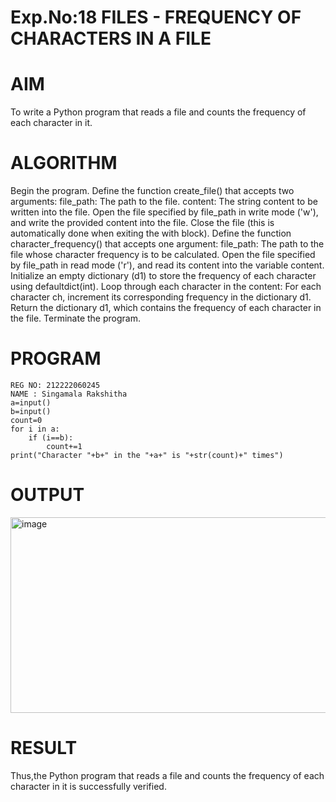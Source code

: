# Exp.No:18 FILES - FREQUENCY OF CHARACTERS IN A FILE
# AIM
To write a Python program that reads a file and counts the frequency of each character in it.

# ALGORITHM
Begin the program. Define the function create_file() that accepts two arguments: file_path: The path to the file. content: The string content to be written into the file. Open the file specified by file_path in write mode ('w'), and write the provided content into the file. Close the file (this is automatically done when exiting the with block). Define the function character_frequency() that accepts one argument: file_path: The path to the file whose character frequency is to be calculated. Open the file specified by file_path in read mode ('r'), and read its content into the variable content. Initialize an empty dictionary (d1) to store the frequency of each character using defaultdict(int). Loop through each character in the content: For each character ch, increment its corresponding frequency in the dictionary d1. Return the dictionary d1, which contains the frequency of each character in the file. Terminate the program.

# PROGRAM
~~~
REG NO: 212222060245
NAME : Singamala Rakshitha
a=input()
b=input()
count=0
for i in a:
    if (i==b):
        count+=1 
print("Character "+b+" in the "+a+" is "+str(count)+" times")
~~~
# OUTPUT
<img width="1295" height="313" alt="image" src="https://github.com/user-attachments/assets/79cf9ac6-1962-44fe-a2f7-cc1213fa34b5" />

# RESULT
Thus,the Python program that reads a file and counts the frequency of each character in it is successfully verified.
